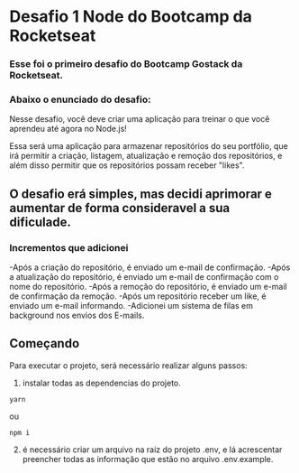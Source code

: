 <h1>Desafio 1 Node do Bootcamp da Rocketseat</h1>

<h3>Esse foi o primeiro desafio do Bootcamp Gostack da Rocketseat.</h3>
<h3>Abaixo o enunciado do desafio:</h3>

Nesse desafio, você deve criar uma aplicação para treinar o que você aprendeu até agora no Node.js!

Essa será uma aplicação para armazenar repositórios do seu portfólio, que irá permitir a criação, listagem, atualização e remoção dos repositórios, e além disso permitir que os repositórios possam receber "likes".

<h2>O desafio erá simples, mas decidi aprimorar e aumentar de forma consideravel a sua dificulade.</h2>

<h3>Incrementos que adicionei</h3>

-Após a criação do repositório, é enviado um e-mail de confirmação.
-Após a atualização do repositório, é enviado um e-mail de confirmação com o nome do repositório.
-Após a remoção do repositório, é enviado um e-mail de confirmação da remoção.
-Após um repositório receber um like, é enviado um e-mail informando.
-Adicionei um sistema de filas em background nos envios dos E-mails.

## Começando

Para executar o projeto, será necessário realizar alguns passos:
 
1) instalar todas as dependencias do projeto.

```shell
yarn 
```
ou

```shell
npm i 
```

2) é necessário criar um arquivo na raiz do projeto .env, e lá acrescentar preencher todas as informação que estão no arquivo .env.example.



